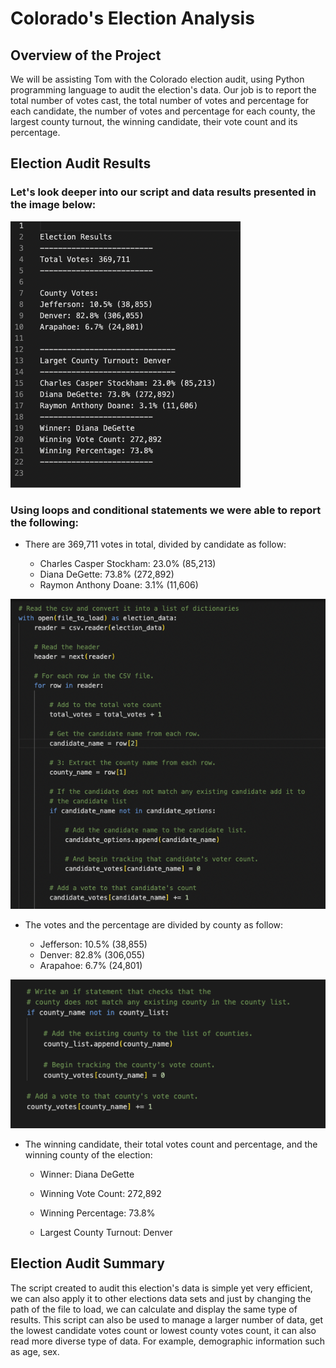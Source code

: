 # Colorado's Election Analysis


## Overview of the Project

We will be assisting Tom with the Colorado election audit, using Python programming language to audit the election's data. Our job is to report the total number of votes cast, the total number of votes and percentage for each candidate, the number of votes and percentage for each county, the largest county turnout, the winning candidate, their vote count and its percentage. 

## Election Audit Results

### Let's look deeper into our script and data results presented in the image below:

![This is an image](https://github.com/Zbahsoun/Election_Analysis/blob/main/Resources/Image%201.png)

### Using loops and conditional statements we were able to report the following:

- There are 369,711 votes in total, divided by candidate as follow:

    - Charles Casper Stockham: 23.0% (85,213)
    - Diana DeGette: 73.8% (272,892)
    - Raymon Anthony Doane: 3.1% (11,606)

![This is an image](https://github.com/Zbahsoun/Election_Analysis/blob/main/Resources/Image%202.png)

- The votes and the percentage are divided by county as follow:

   - Jefferson: 10.5% (38,855)
   - Denver: 82.8% (306,055)
   - Arapahoe: 6.7% (24,801)

![This is an image](https://github.com/Zbahsoun/Election_Analysis/blob/main/Resources/Image%203.png)

- The winning candidate, their total votes count and percentage, and the winning county of the election:

   - Winner: Diana DeGette
   - Winning Vote Count: 272,892
   - Winning Percentage: 73.8%

   - Largest County Turnout: Denver

## Election Audit Summary

The script created to audit this election's data is simple yet very efficient, we can also apply it to other elections data sets and just by changing the path of the file to load, we can calculate and display the same type of results. This script can also be used to manage a larger number of data, get the lowest candidate votes count or lowest county votes count, it can also read more diverse type of data. For example, demographic information such as age, sex.

